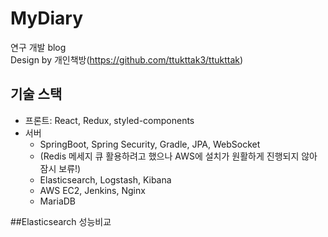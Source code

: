# MyDiary
연구 개발 blog  
Design by 개인책방(https://github.com/ttukttak3/ttukttak)

## 기술 스택
 - 프론트: React, Redux, styled-components
 - 서버
   - SpringBoot, Spring Security, Gradle, JPA, WebSocket
   - (Redis 메세지 큐 활용하려고 했으나 AWS에 설치가 원활하게 진행되지 않아 잠시 보류!)
   - Elasticsearch, Logstash, Kibana
   - AWS EC2, Jenkins, Nginx
   - MariaDB

##Elasticsearch 성능비교

